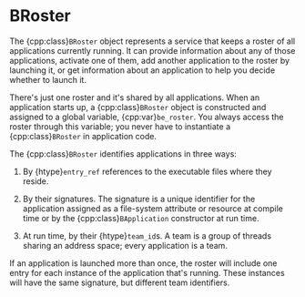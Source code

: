 # BRoster

The {cpp:class}`BRoster` object represents a service that keeps a roster of
all applications currently running. It can provide information about any of
those applications, activate one of them, add another application to the
roster by launching it, or get information about an application to help you
decide whether to launch it.

There's just one roster and it's shared by all applications. When an
application starts up, a {cpp:class}`BRoster` object is constructed and
assigned to a global variable, {cpp:var}`be_roster`. You always access the
roster through this variable; you never have to instantiate a
{cpp:class}`BRoster` in application code.

The {cpp:class}`BRoster` identifies applications in three ways:

1. By {htype}`entry_ref` references to the executable files where they
  reside.

2. By their signatures. The signature is a unique identifier for the
  application assigned as a file-system attribute or resource at compile
  time or by the {cpp:class}`BApplication` constructor at run time.

3. At run time, by their {htype}`team_id`s. A team is a group of threads
  sharing an address space; every application is a team.

If an application is launched more than once, the roster will include one
entry for each instance of the application that's running. These instances
will have the same signature, but different team identifiers.
